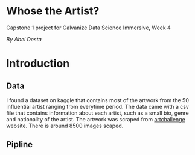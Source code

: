 # Whose the Artist?
Capstone 1 project for Galvanize Data Science Immersive, Week 4

*By Abel Desta*

# Introduction
## Data
I found a dataset on kaggle that contains most of the artwork from the 50 influential artist ranging from everytime period. The data came with a csv file that contains information about each artist, such as a small bio, genre and nationality of the artist. The artwork was scraped from [artchallenge](http://artchallenge.ru/?lang=en) website. There is around 8500 images scaped.

## Pipline 
